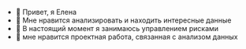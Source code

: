 - 👋 Привет, я Елена
- 👀 Мне нравится анализировать и находить интересные данные
- 🌱 В настоящий момент я занимаюсь управлением рисками
- 💞️ мне нравится проектная работа, связанная с анализом данных
